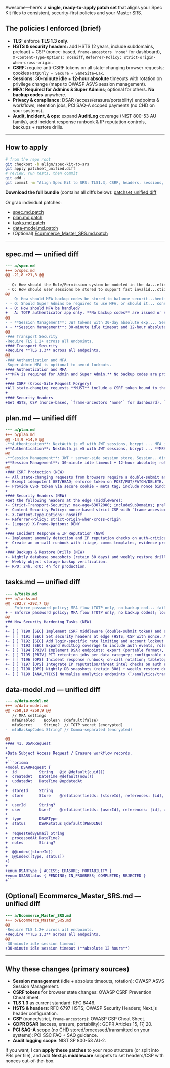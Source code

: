Awesome—here’s a **single, ready-to-apply patch set** that aligns your Spec Kit files to consistent, security-first policies and your Master SRS.

## The policies I enforced (brief)

* **TLS:** enforce **TLS 1.3 only**.
* **HSTS & security headers:** add HSTS (2 years, include subdomains, preload) + CSP (nonce-based, `frame-ancestors 'none'` for dashboard), `X-Content-Type-Options: nosniff`, `Referrer-Policy: strict-origin-when-cross-origin`.
* **CSRF:** require anti-CSRF tokens on all state-changing browser requests; cookies `HttpOnly + Secure + SameSite=Lax`.
* **Sessions:** **30-minute idle** + **12-hour absolute** timeouts with rotation on privilege change (maps to OWASP ASVS session management).
* **MFA:** **Required for Admins & Super Admins**; optional for others. **No backup codes** anywhere.
* **Privacy & compliance:** DSAR (access/erasure/portability) endpoints & workflows, retention jobs, PCI SAQ-A scoped payments (no CHD on your systems).
* **Audit, incident, & ops:** expand **AuditLog** coverage (NIST 800-53 AU family), add incident response runbook & IP reputation controls, backups + restore drills.

---

## How to apply

```bash
# from the repo root
git checkout -b align/spec-kit-to-srs
git apply patchset_unified.diff
# review, run tests, then commit
git add .
git commit -m "Align Spec Kit to SRS: TLS1.3, CSRF, headers, sessions, MFA, DSAR, audit, ops"
```

**Download the full bundle** (contains all diffs below):
[patchset_unified.diff](sandbox:/mnt/data/patchset_unified.diff)

Or grab individual patches:

* [spec.md.patch](sandbox:/mnt/data/spec.md.patch)
* [plan.md.patch](sandbox:/mnt/data/plan.md.patch)
* [tasks.md.patch](sandbox:/mnt/data/tasks.md.patch)
* [data-model.md.patch](sandbox:/mnt/data/data-model.md.patch)
* (Optional) [Ecommerce_Master_SRS.md.patch](sandbox:/mnt/data/Ecommerce_Master_SRS.md.patch)

---

## spec.md — unified diff

```diff
--- a/spec.md
+++ b/spec.md
@@ -21,8 +21,8 @@
 
 - Q: How should the Role/Permission system be modeled in the da...efined roles with fixed permissions (no custom roles in Phase 1)
 - Q: How should user sessions be stored to support fast invalid...ction for <10ms lookups and immediate invalidation; in-memory Ma
@@
- - Q: How should MFA backup codes be stored to balance securit...henticator app only (TOTP required for MFA-enabled accounts).
- - Q: Should Super Admins be required to use MFA, or should it... consistency but may reduce security for privileged accounts.
+ - Q: How should MFA be handled?
+   A: TOTP authenticator app only. **No backup codes** are issued or stored. **MFA is required for Admin and Super Admin**; optional for other roles.
@@
- - **Session Management**: JWT tokens with 30-day absolute exp.... Session ID embedded in JWT; validated on every API request.
+ - **Session Management**: 30-minute idle timeout and 12-hour absolute timeout; rotate on privilege change; single-sign-out. Cookies are HttpOnly, Secure, SameSite=Lax.
@@
-### Transport Security
-Require TLS 1.2+ across all endpoints.
+### Transport Security
+Require **TLS 1.3** across all endpoints.
@@
-### Authentication and MFA
-Super Admin MFA is optional to avoid lockouts.
+### Authentication and MFA
+**MFA is required for Admin and Super Admin.** No backup codes are provided or stored.
+
+### CSRF (Cross-Site Request Forgery)
+All state-changing requests **MUST** include a CSRF token bound to the user session. Idempotent GET/HEAD are exempt.
+
+### Security Headers
+Set HSTS, CSP (nonce-based, `frame-ancestors 'none'` for dashboard), `X-Content-Type-Options: nosniff`, `Referrer-Policy: strict-origin-when-cross-origin`; optionally `X-Frame-Options: DENY` for legacy.
```

## plan.md — unified diff

```diff
--- a/plan.md
+++ b/plan.md
@@ -14,9 +14,9 @@
-**Authentication**: NextAuth.js v5 with JWT sessions, bcrypt ... MFA is optional for all users, including Super Admins, for consistency.
+**Authentication**: NextAuth.js v5 with JWT sessions, bcrypt ... **MFA is required for Admin and Super Admin**; optional for other roles.
@@
-**Session Management**: JWT + server-side session store. Session...ding window), stored in HTTP-only, Secure, SameSite=Lax cookies.
+**Session Management**: 30-minute idle timeout + 12-hour absolute; rotate on privilege change; revoke on logout. Cookies: HttpOnly, Secure, SameSite=Lax; **per-request CSRF token** on POST/PUT/PATCH/DELETE.
@@
+### CSRF Protection (NEW)
+- All state-changing requests from browsers require a double-submit anti-CSRF token and SameSite=Lax cookies.
+- Exempt idempotent GET/HEAD; enforce token on POST/PUT/PATCH/DELETE.
+- Provide CSRF token via secure cookie + meta tag; include nonce binding for forms.
+
+### Security Headers (NEW)
+Set the following headers at the edge (middleware):
+- Strict-Transport-Security: max-age=63072000; includeSubDomains; preload
+- Content-Security-Policy: nonce-based strict CSP with `frame-ancestors 'none'` for dashboard
+- X-Content-Type-Options: nosniff
+- Referrer-Policy: strict-origin-when-cross-origin
+- (Legacy) X-Frame-Options: DENY
+
+### Incident Response & IP Reputation (NEW)
+- Implement anomaly detection and IP reputation checks on auth-critical routes.
+- Create an on-call runbook with triage, comms templates, evidence preservation, and postmortem steps.
+
+### Backups & Restore Drills (NEW)
+- Nightly database snapshots (retain 30 days) and weekly restore drills.
+- Weekly object storage backup verification.
+- RPO: 24h, RTO: 4h for production.
```

## tasks.md — unified diff

```diff
--- a/tasks.md
+++ b/tasks.md
@@ -292,7 +292,7 @@
- - Enforce password policy; MFA flow (TOTP only, no backup cod... failed attempts; audit capture; Super Admin MFA is optional.
+ - Enforce password policy; MFA flow (TOTP only, no backup codes); lockouts after failed attempts; audit capture; **Super Admin MFA is required.**
@@
+## New Security Hardening Tasks (NEW)
+
+- [ ] T190 [SEC] Implement CSRF middleware (double-submit token) and add e2e tests for all POST/PUT/PATCH/DELETE routes.
+- [ ] T191 [SEC] Set security headers at edge (HSTS, CSP with nonce, X-Content-Type-Options, Referrer-Policy, X-Frame-Options) and add automated checks.
+- [ ] T192 [SEC] Add login-specific rate limiting and account lockout (progressive backoff) with unit tests.
+- [ ] T193 [SEC] Expand AuditLog coverage to include auth events, role changes, sensitive configuration changes; verify immutability.
+- [ ] T194 [PRIV] Implement DSAR endpoints: export (portable format), erasure, and verification workflow; admin UI to track requests.
+- [ ] T195 [PRIV] PII retention jobs per data category; configurable retention policies; deletion logs with AuditLog references.
+- [ ] T196 [OPS] Incident response runbook; on-call rotation; tabletop exercise task.
+- [ ] T197 [OPS] Integrate IP reputation/threat intel checks on auth routes; instrument anomaly detection metrics.
+- [ ] T198 [OPS] Nightly DB snapshots (retain 30d) + weekly restore drills; blob backup verification; document RPO/RTO in runbook.
+- [ ] T199 [ANALYTICS] Normalize analytics endpoints (`/analytics/track`), implement OpenAPI spec, and add tests & auth.
```

## data-model.md — unified diff

````diff
--- a/data-model.md
+++ b/data-model.md
@@ -268,10 +268,9 @@
   // MFA settings
   mfaEnabled    Boolean  @default(false)
   mfaSecret     String?  // TOTP secret (encrypted)
-  mfaBackupCodes String? // Comma-separated (encrypted)
 
@@
+### 41. DSARRequest
+
+Data Subject Access Request / Erasure workflow records.
+
+```prisma
+model DSARRequest {
+  id          String   @id @default(cuid())
+  createdAt   DateTime @default(now())
+  updatedAt   DateTime @updatedAt
+
+  storeId     String
+  store       Store    @relation(fields: [storeId], references: [id], onDelete: Cascade)
+
+  userId      String?
+  user        User?    @relation(fields: [userId], references: [id], onDelete: SetNull)
+
+  type        DSARType
+  status      DSARStatus @default(PENDING)
+
+  requestedByEmail String
+  processedAt DateTime?
+  notes       String?
+
+  @@index([storeId])
+  @@index([type, status])
+}
+
+enum DSARType { ACCESS; ERASURE; PORTABILITY }
+enum DSARStatus { PENDING; IN_PROGRESS; COMPLETED; REJECTED }
+```
````

## (Optional) Ecommerce_Master_SRS.md — unified diff

```diff
--- a/Ecommerce_Master_SRS.md
+++ b/Ecommerce_Master_SRS.md
@@
-Require TLS 1.2+ across all endpoints.
+Require **TLS 1.3** across all endpoints.
@@
-30-minute idle session timeout
+30-minute idle session timeout (**absolute 12 hours**)
```

---

## Why these changes (primary sources)

* **Session management** (idle + absolute timeouts, rotation): OWASP ASVS Session Management.
* **CSRF tokens** for browser state changes: OWASP CSRF Prevention Cheat Sheet.
* **TLS 1.3** as current standard: RFC 8446.
* **HSTS & headers**: RFC 6797 HSTS; OWASP Security Headers; Next.js header configuration.
* **CSP** (nonce/strict, `frame-ancestors`): OWASP CSP Cheat Sheet.
* **GDPR DSAR** (access, erasure, portability): GDPR Articles 15, 17, 20.
* **PCI SAQ-A** scope (no CHD stored/processed/transmitted on your systems): PCI SSC FAQ + SAQ guidance.
* **Audit logging scope**: NIST SP 800-53 AU-2.

If you want, I can **apply these patches** to your repo structure (or split into PRs per file), and add **Next.js middleware** snippets to set headers/CSP with nonces out-of-the-box.
